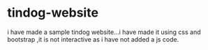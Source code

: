 # tindog-website
i have made a sample tindog website...i have made it using css and bootstrap ,it is not interactive as i have not added a js code.
